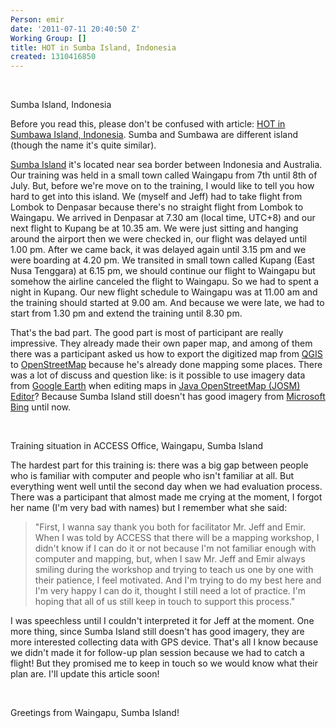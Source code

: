 ```yaml
---
Person: emir
date: '2011-07-11 20:40:50 Z'
Working Group: []
title: HOT in Sumba Island, Indonesia
created: 1310416850
---
```

<p>&nbsp;</p><p><img src="/sites/default/files/imagecache/update_content/wp-content/uploads/2011/07/waingapu.jpg" alt="">Sumba Island, Indonesia</p><p>Before you read this, please don't be confused with article: <a href="http://hot.openstreetmap.org/weblog/2011/07/hot-in-sumbawa-indonesia/" target="_blank">HOT in Sumbawa Island, Indonesia</a>. Sumba and Sumbawa are different island (though the name it's quite similar).</p><p><a href="http://en.wikipedia.org/wiki/Sumba" target="_blank">Sumba Island</a> it's located near sea border between Indonesia and Australia. Our training was held in a small town called Waingapu from 7th until 8th of July. But, before we're move on to the training, I would like to tell you how hard to get into this island. We (myself and Jeff) had to take flight from Lombok to Denpasar because there's no straight flight from Lombok to Waingapu. We arrived in Denpasar at 7.30 am (local time, UTC+8) and our next flight to Kupang be at 10.35 am. We were just sitting and hanging around the airport then we were checked in, our flight was delayed until 1.00 pm. After we came back, it was delayed again until 3.15 pm and we were boarding at 4.20 pm. We transited in small town called Kupang (East Nusa Tenggara) at 6.15 pm, we should continue our flight to Waingapu but somehow the airline canceled the flight to Waingapu. So we had to spent a night in Kupang. Our new flight schedule to Waingapu was at 11.00 am and the training should started at 9.00 am. And because we were late, we had to start from 1.30 pm and extend the training until 8.30 pm.</p><p>That's the bad part. The good part is most of participant are really impressive. They already made their own paper map, and among of them there was a participant asked us how to export the digitized map from <a href="http://www.qgis.org/" target="_blank">QGIS</a> to <a href="http://www.openstreetmap.org" target="_blank">OpenStreetMap</a>&nbsp;because he's already done mapping some places. There was a lot of discuss and question like: is&nbsp;it possible to use imagery data from <a href="http://earth.google.com" target="_blank">Google Earth</a>&nbsp;when editing maps in <a href="http://josm.openstreetmap.de" target="_blank">Java OpenStreetMap (JOSM) Editor</a>?&nbsp;Because Sumba Island still doesn't has good imagery from <a href="http://www.bing.com/maps/" target="_blank">Microsoft Bing</a>&nbsp;until now.</p><p>&nbsp;</p><p><img src="/sites/default/files/imagecache/update_content/wp-content/uploads/2011/07/DSC_0435.jpg" alt="">Training situation in ACCESS Office, Waingapu, Sumba Island</p><p>The hardest part for this training is: there was a big gap between people who is familiar with computer and people who isn't familiar at all. But everything went well until the second day when we had evaluation process. There was a participant that almost made me crying at the moment, I forgot her name (I'm very bad with names) but I remember what she said:</p><blockquote><p>"First, I wanna say thank you both for facilitator Mr. Jeff and Emir. When I was told by ACCESS that there will be a mapping workshop, I didn't know if I can do it or not because I'm not familiar enough with computer and mapping, but, when I saw Mr. Jeff and Emir always smiling during the workshop and trying to teach us one by one with their patience, I feel motivated. And I'm trying to do my best here and I'm very happy I can do it, thought I still need a lot of practice. I'm hoping that all of us still keep in touch to support this process."</p></blockquote><p>I was speechless until I couldn't interpreted it for Jeff at the moment. One more thing, since Sumba Island still doesn't has good imagery, they are more interested collecting data with GPS device. That's all I know because we didn't made it for follow-up plan session because we had to catch a flight! But they promised me to keep in touch so we would know what their plan are. I'll update this article soon!</p><p>&nbsp;</p><p><img src="/sites/default/files/imagecache/update_content/wp-content/uploads/2011/07/DSC_0420.jpg" alt="">Greetings from Waingapu, Sumba Island! &nbsp;</p>
